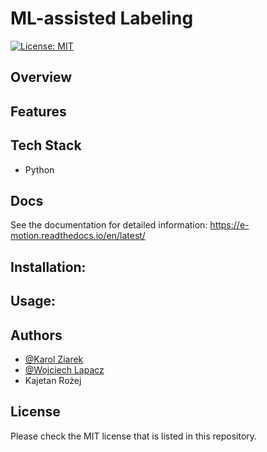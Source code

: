 # ML-assisted Labeling
[![License: MIT](https://img.shields.io/badge/License-MIT-yellow.svg)](https://opensource.org/licenses/MIT)

## Overview


## Features


## Tech Stack
- Python


## Docs
See the documentation for detailed information:
https://e-motion.readthedocs.io/en/latest/

## Installation:

## Usage:


## Authors
- [@Karol Ziarek](https://github.com/ziarekk)
- [@Wojciech Lapacz](https://github.com/WojciechL02)
- Kajetan Rożej

## License
Please check the MIT license that is listed in this repository.